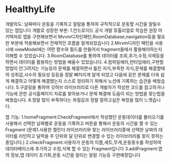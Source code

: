 # HealthyLife
개발의도: 날짜마다 운동을 기록하고 알람을 통하여 규칙적으로 운동할 시간을 알릴수 있는 앱입니다
개발로 성장한 부분:
1.안드로이드 공식 개발 튜톨리얼로 학습한 권장 아키텍처로 앱을 구현해보면서 Mvvm디자인패턴,RoomDatabase,navigation등을 필요한 부분에 적용해보면서 전체적인 흐름을 알게되었습니다
2.Mvvm디자인 패턴을 사용시에 viewModel에는 어떤 함수와 필드를 만들어서 fragment들에서 활용해야하는지 이해할 수 있었습니다.
3.RoomDatabase를 통하여 데이터를 조회,추가,수정,삭제등을 하면서 데이터를 활용하는 방법을 배울수 있었습니다.
4.컴파일에러,런타임에러,구현할 방법이 안그려지는 기능등의 문제를 해결하면서 틀린 지식,부족한 지식,문제를 해결할때의 성취감,사수의 필요성 등등을 정말 뼈저리게 알게 되었고
다음에 같은 문제를 더욱 쉽게 해결하고 어떻게 해결했는지 스스로 정리하기 위해서 노션에 기록하는 습관을 배웠습니다.
5.구글링을 통하여 깃허브 라이브러리로 다른 개발자가 작성한 코드를 참고하거나 기능에 관한 공식홈페이지 자료를 찾아보거나 문제 해결에 도움이 되는 방법을 찾는법을 배웠습니다.
6.정말 많이 부족하다는 좌절감과 정말 잘하고싶은 욕망을 많이 느꼇습니다.

앱 기능:
1.homeFragment:CheckFragment에서 작성했던 운동데이터를 불러오기를 사용해서 선택한 날짜별로 운동을 기록하고 버튼을 통해서 운동의 시간을 잴 수 있는 Fragment
(문제1.사용한 캘린더 라이브러리와 찾는 라이브러리중에 선택한 날짜의 데이터를 리턴하고 달력을 주 단위와 달 단위로 변경할 수 있는 라이브러리를 찾지 못하는중입니다.)
2.checkFragment:사용자가 운동의 이름,세트,무게,운동횟수를 작성하여 데이터베이스에 추가하고 수정,삭제 할 수 있는 Fragment입니다
3.addFragment:앱의 정보,앱 데이터 초기화,운동 시간을 알리는 알람 기능등 구현예정입니다

